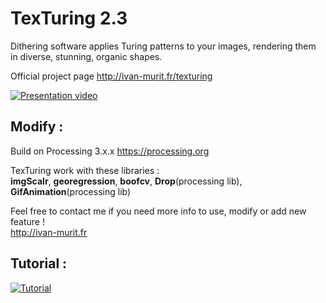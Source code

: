 # TexTuring 2.3
Dithering software applies Turing patterns to your images, rendering them in diverse, stunning, organic shapes.

Official project page http://ivan-murit.fr/texturing

[![Presentation video](http://ivan-murit.fr/art/texturing/cover.jpg)](http://ivan-murit.fr/texturing)<br/>


## Modify :
Build on Processing 3.x.x https://processing.org<br/>

TexTuring work with these libraries :<br/>
**imgScalr**, **georegression**, **boofcv**, **Drop**(processing lib), **GifAnimation**(processing lib)</br>

Feel free to contact me if you need more info to use, modify or add new feature !<br/>
http://ivan-murit.fr


## Tutorial :

[![Tutorial](http://ivan-murit.fr/art/texturing/tuto.jpg)](http://ivan-murit.fr/project.php?w=texturing&p=tuto.htm)<br/>
